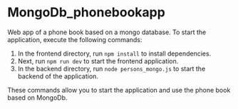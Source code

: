 # MongoDb_phonebookapp

Web app of a phone book based on a mongo database. To start the application, execute the following commands:

1. In the frontend directory, run `npm install` to install dependencies.
2. Next, run `npm run dev` to start the frontend application.
3. In the backend directory, run `node persons_mongo.js` to start the backend of the application.

These commands allow you to start the application and use the phone book based on MongoDb.




